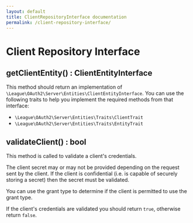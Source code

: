 ```yaml
---
layout: default
title: ClientRepositoryInterface documentation
permalink: /client-repository-interface/
---
```


# Client Repository Interface

## getClientEntity() : ClientEntityInterface

This method should return an implementation of `\League\OAuth2\Server\Entities\ClientEntityInterface`. You can use the following traits to help you implement the required methods from that interface:

* `\League\OAuth2\Server\Entities\Traits\ClientTrait`
* `\League\OAuth2\Server\Entities\Traits\EntityTrait`

## validateClient() : bool

This method is called to validate a client's credentials.

The client secret may or may not be provided depending on the request sent by the client. If the client is confidential (i.e. is capable of securely storing a secret) then the secret must be validated.

You can use the grant type to determine if the client is permitted to use the grant type.

If the client's credentials are validated you should return `true`, otherwise return `false`.
